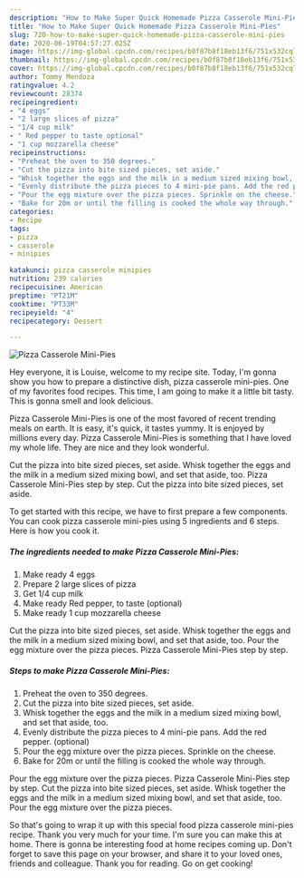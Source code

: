```yaml
---
description: "How to Make Super Quick Homemade Pizza Casserole Mini-Pies"
title: "How to Make Super Quick Homemade Pizza Casserole Mini-Pies"
slug: 720-how-to-make-super-quick-homemade-pizza-casserole-mini-pies
date: 2020-06-19T04:57:27.025Z
image: https://img-global.cpcdn.com/recipes/b0f87b8f18eb13f6/751x532cq70/pizza-casserole-mini-pies-recipe-main-photo.jpg
thumbnail: https://img-global.cpcdn.com/recipes/b0f87b8f18eb13f6/751x532cq70/pizza-casserole-mini-pies-recipe-main-photo.jpg
cover: https://img-global.cpcdn.com/recipes/b0f87b8f18eb13f6/751x532cq70/pizza-casserole-mini-pies-recipe-main-photo.jpg
author: Tommy Mendoza
ratingvalue: 4.2
reviewcount: 28374
recipeingredient:
- "4 eggs"
- "2 large slices of pizza"
- "1/4 cup milk"
- " Red pepper to taste optional"
- "1 cup mozzarella cheese"
recipeinstructions:
- "Preheat the oven to 350 degrees."
- "Cut the pizza into bite sized pieces, set aside."
- "Whisk together the eggs and the milk in a medium sized mixing bowl, and set that aside, too."
- "Evenly distribute the pizza pieces to 4 mini-pie pans. Add the red pepper. (optional)"
- "Pour the egg mixture over the pizza pieces. Sprinkle on the cheese."
- "Bake for 20m or until the filling is cooked the whole way through."
categories:
- Recipe
tags:
- pizza
- casserole
- minipies

katakunci: pizza casserole minipies 
nutrition: 239 calories
recipecuisine: American
preptime: "PT21M"
cooktime: "PT33M"
recipeyield: "4"
recipecategory: Dessert

---
```



![Pizza Casserole Mini-Pies](https://img-global.cpcdn.com/recipes/b0f87b8f18eb13f6/751x532cq70/pizza-casserole-mini-pies-recipe-main-photo.jpg)

Hey everyone, it is Louise, welcome to my recipe site. Today, I'm gonna show you how to prepare a distinctive dish, pizza casserole mini-pies. One of my favorites food recipes. This time, I am going to make it a little bit tasty. This is gonna smell and look delicious.

Pizza Casserole Mini-Pies is one of the most favored of recent trending meals on earth. It is easy, it's quick, it tastes yummy. It is enjoyed by millions every day. Pizza Casserole Mini-Pies is something that I have loved my whole life. They are nice and they look wonderful.

Cut the pizza into bite sized pieces, set aside. Whisk together the eggs and the milk in a medium sized mixing bowl, and set that aside, too. Pizza Casserole Mini-Pies step by step. Cut the pizza into bite sized pieces, set aside.


To get started with this recipe, we have to first prepare a few components. You can cook pizza casserole mini-pies using 5 ingredients and 6 steps. Here is how you cook it.

<!--inarticleads1-->

##### The ingredients needed to make Pizza Casserole Mini-Pies:

1. Make ready 4 eggs
1. Prepare 2 large slices of pizza
1. Get 1/4 cup milk
1. Make ready  Red pepper, to taste (optional)
1. Make ready 1 cup mozzarella cheese


Cut the pizza into bite sized pieces, set aside. Whisk together the eggs and the milk in a medium sized mixing bowl, and set that aside, too. Pour the egg mixture over the pizza pieces. Pizza Casserole Mini-Pies step by step. 

<!--inarticleads2-->

##### Steps to make Pizza Casserole Mini-Pies:

1. Preheat the oven to 350 degrees.
1. Cut the pizza into bite sized pieces, set aside.
1. Whisk together the eggs and the milk in a medium sized mixing bowl, and set that aside, too.
1. Evenly distribute the pizza pieces to 4 mini-pie pans. Add the red pepper. (optional)
1. Pour the egg mixture over the pizza pieces. Sprinkle on the cheese.
1. Bake for 20m or until the filling is cooked the whole way through.


Pour the egg mixture over the pizza pieces. Pizza Casserole Mini-Pies step by step. Cut the pizza into bite sized pieces, set aside. Whisk together the eggs and the milk in a medium sized mixing bowl, and set that aside, too. Pour the egg mixture over the pizza pieces. 

So that's going to wrap it up with this special food pizza casserole mini-pies recipe. Thank you very much for your time. I'm sure you can make this at home. There is gonna be interesting food at home recipes coming up. Don't forget to save this page on your browser, and share it to your loved ones, friends and colleague. Thank you for reading. Go on get cooking!
